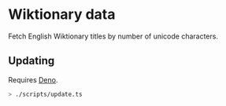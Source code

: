 # Wiktionary data

Fetch English Wiktionary titles by number of unicode characters.

## Updating

Requires [Deno](https://deno.land/#installation).

```sh
> ./scripts/update.ts
```
